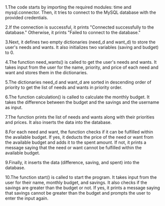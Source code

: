 1.The code starts by importing the required modules: time and mysql.connector. Then, it tries to connect to the MySQL database with the provided credentials.

2.If the connection is successful, it prints "Connected successfully to the database." Otherwise, it prints "Failed to connect to the database."

3.Next, it defines two empty dictionaries (need_d and want_d) to store the user's needs and wants. It also initializes two variables (saving and budget) to 0.

4.The function need_wants() is called to get the user's needs and wants. It takes input from the user for the name, priority, and price of each need and want and stores them in the dictionaries.

5.The dictionaries need_d and want_d are sorted in descending order of priority to get the list of needs and wants in priority order.

6.The function calculation() is called to calculate the monthly budget. It takes the difference between the budget and the savings and the username as input.

7.The function prints the list of needs and wants along with their priorities and prices. It also inserts the data into the database.

8.For each need and want, the function checks if it can be fulfilled within the available budget. If yes, it deducts the price of the need or want from the available budget and adds it to the spent amount. If not, it prints a message saying that the need or want cannot be fulfilled within the available budget.

9.Finally, it inserts the data (difference, saving, and spent) into the database.

10.The function start() is called to start the program. It takes input from the user for their name, monthly budget, and savings. It also checks if the savings are greater than the budget or not. If yes, it prints a message saying that savings cannot be greater than the budget and prompts the user to enter the input again.
